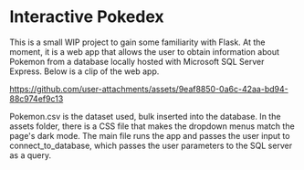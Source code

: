 # Interactive Pokedex
This is a small WIP project to gain some familiarity with Flask. At the moment, it is a web app that allows the user to obtain information about Pokemon from a database locally hosted with Microsoft SQL Server Express. Below is a clip of the web app.

https://github.com/user-attachments/assets/9eaf8850-0a6c-42aa-bd94-88c974ef9c13

Pokemon.csv is the dataset used, bulk inserted into the database. In the assets folder, there is a CSS file that makes the dropdown menus match the page's dark mode. The main file runs the app and passes the user input to connect_to_database, which passes the user parameters to the SQL server as a query.
